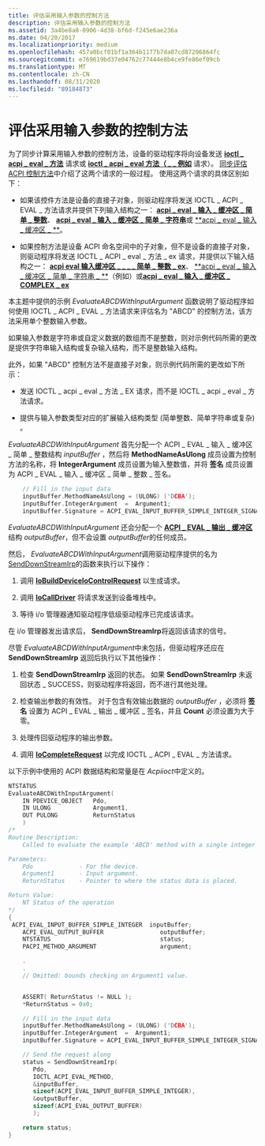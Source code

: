 ```yaml
---
title: 评估采用输入参数的控制方法
description: 评估采用输入参数的控制方法
ms.assetid: 3a4be8a8-0906-4d38-bf6d-f245e6ae236a
ms.date: 04/20/2017
ms.localizationpriority: medium
ms.openlocfilehash: 457a0bcf01bf1a364b1177b7da07cd87206864fc
ms.sourcegitcommit: e769619bd37e04762c77444e8b4ce9fe86ef09cb
ms.translationtype: MT
ms.contentlocale: zh-CN
ms.lasthandoff: 08/31/2020
ms.locfileid: "89184873"
---
```

# <a name="evaluating-a-control-method-that-takes-input-arguments"></a>评估采用输入参数的控制方法


为了同步计算采用输入参数的控制方法，设备的驱动程序将向设备发送 [**ioctl \_ acpi \_ eval \_ 方法**](/windows-hardware/drivers/ddi/acpiioct/ni-acpiioct-ioctl_acpi_eval_method) 请求或 [**ioctl \_ acpi \_ eval 方法（ \_ \_ 例如**](/windows-hardware/drivers/ddi/acpiioct/ni-acpiioct-ioctl_acpi_eval_method_ex) 请求）。 [同步评估 ACPI 控制方法](evaluating-acpi-control-methods-synchronously.md)中介绍了这两个请求的一般过程。 使用这两个请求的具体区别如下：

-   如果该控件方法是设备的直接子对象，则驱动程序将发送 IOCTL \_ ACPI \_ EVAL \_ 方法请求并提供下列输入结构之一： [**acpi \_ eval \_ 输入 \_ 缓冲区 \_ 简单 \_ 整数**](/windows-hardware/drivers/ddi/acpiioct/ns-acpiioct-_acpi_eval_input_buffer_simple_integer_v1)、 [**acpi \_ eval \_ 输入 \_ 缓冲区 \_ 简单 \_ 字符串**](/windows-hardware/drivers/ddi/acpiioct/ns-acpiioct-_acpi_eval_input_buffer_simple_string_v1)或 [**acpi \_ eval \_ 输入 \_ 缓冲区 \_ **](/windows-hardware/drivers/ddi/acpiioct/ns-acpiioct-_acpi_eval_input_buffer_complex_v1)。

-   如果控制方法是设备 ACPI 命名空间中的子对象，但不是设备的直接子对象，则驱动程序将发送 IOCTL \_ ACPI \_ eval \_ 方法 \_ ex 请求，并提供以下输入结构之一： [**acpi eval 输入缓冲区 \_ \_ \_ \_ 简单 \_ 整数 \_ ex**](/windows-hardware/drivers/ddi/acpiioct/ns-acpiioct-_acpi_eval_input_buffer_simple_integer_v1_ex)、 [**acpi \_ eval \_ 输入 \_ 缓冲区 \_ 简单 \_ 字符串 \_ **](/windows-hardware/drivers/ddi/acpiioct/ns-acpiioct-_acpi_eval_input_buffer_simple_string_v1_ex)（例如）或[**acpi \_ eval \_ 输入 \_ 缓冲区 \_ COMPLEX \_ ex**](/windows-hardware/drivers/ddi/acpiioct/ns-acpiioct-_acpi_eval_input_buffer_complex_v1_ex)

本主题中提供的示例 *EvaluateABCDWithInputArgument* 函数说明了驱动程序如何使用 IOCTL \_ ACPI \_ EVAL \_ 方法请求来评估名为 "ABCD" 的控制方法，该方法采用单个整数输入参数。

如果输入参数是字符串或自定义数据的数组而不是整数，则对示例代码所需的更改是提供字符串输入结构或复杂输入结构，而不是整数输入结构。

此外，如果 "ABCD" 控制方法不是直接子对象，则示例代码所需的更改如下所示：

-   发送 IOCTL \_ acpi \_ eval \_ 方法 \_ EX 请求，而不是 IOCTL \_ acpi \_ eval \_ 方法请求。

-   提供与输入参数类型对应的扩展输入结构类型 (简单整数、简单字符串或复杂) 。

*EvaluateABCDWithInputArgument* 首先分配一个 ACPI \_ EVAL \_ 输入 \_ 缓冲区 \_ 简单 \_ 整数结构 *inputBuffer* ，然后将 **MethodNameAsUlong** 成员设置为控制方法的名称，将 **IntegerArgument** 成员设置为输入整数值，并将 **签名** 成员设置为 ACPI \_ EVAL \_ 输入 \_ 缓冲区 \_ 简单 \_ 整数 \_ 签名。

```cpp
    // Fill in the input data
    inputBuffer.MethodNameAsUlong = (ULONG) ('DCBA');
    inputBuffer.IntegerArgument  =  Argument1;
    inputBuffer.Signature = ACPI_EVAL_INPUT_BUFFER_SIMPLE_INTEGER_SIGNATURE;
```

*EvaluateABCDWithInputArgument* 还会分配一个 [**ACPI \_ EVAL \_ 输出 \_ 缓冲区**](/windows-hardware/drivers/ddi/acpiioct/ns-acpiioct-_acpi_eval_output_buffer_v1) 结构 *outputBuffer*，但不会设置 *outputBuffer*的任何成员。

然后， *EvaluateABCDWithInputArgument*调用驱动程序提供的名为[SendDownStreamIrp](senddownstreamirp-function.md)的函数来执行以下操作：

1.  调用 [**IoBuildDeviceIoControlRequest**](/windows-hardware/drivers/ddi/wdm/nf-wdm-iobuilddeviceiocontrolrequest) 以生成请求。

2.  调用 [**IoCallDriver**](/windows-hardware/drivers/ddi/wdm/nf-wdm-iocalldriver) 将请求发送到设备堆栈中。

3.  等待 i/o 管理器通知驱动程序低级驱动程序已完成该请求。

在 i/o 管理器发出请求后， **SendDownStreamIrp**将返回该请求的信号。

尽管 *EvaluateABCDWithInputArgument*中未包括，但驱动程序还应在 **SendDownStreamIrp** 返回后执行以下其他操作：

1.  检查 **SendDownStreamIrp** 返回的状态。 如果 **SendDownStreamIrp** 未返回状态 \_ SUCCESS，则驱动程序将返回，而不进行其他处理。

2.  检查输出参数的有效性。 对于包含有效输出数据的 *outputBuffer* ，必须将 **签名** 设置为 ACPI \_ EVAL \_ 输出 \_ 缓冲区 \_ 签名，并且 **Count** 必须设置为大于零。

3.  处理传回驱动程序的输出参数。

4.  调用 [**IoCompleteRequest**](/windows-hardware/drivers/ddi/wdm/nf-wdm-iocompleterequest) 以完成 IOCTL \_ ACPI \_ EVAL \_ 方法请求。

以下示例中使用的 ACPI 数据结构和常量是在 *Acpiioct*中定义的。

```cpp
NTSTATUS
EvaluateABCDWithInputArgument(
    IN PDEVICE_OBJECT   Pdo,
    IN ULONG            Argument1,
    OUT PULONG          ReturnStatus
    )
/*
Routine Description:
    Called to evaluate the example 'ABCD' method with a single integer input argument

Parameters:
    Pdo             - For the device.
    Argument1       - Input argument.
    ReturnStatus    - Pointer to where the status data is placed.

Return Value:
    NT Status of the operation
*/
{
 ACPI_EVAL_INPUT_BUFFER_SIMPLE_INTEGER  inputBuffer;
    ACPI_EVAL_OUTPUT_BUFFER                outputBuffer; 
    NTSTATUS                               status;
    PACPI_METHOD_ARGUMENT                  argument;

    .
    .
    // Omitted: bounds checking on Argument1 value.


    ASSERT( ReturnStatus != NULL );
    *ReturnStatus = 0x0;

    // Fill in the input data
    inputBuffer.MethodNameAsUlong = (ULONG) ('DCBA');
    inputBuffer.IntegerArgument  =  Argument1;
    inputBuffer.Signature = ACPI_EVAL_INPUT_BUFFER_SIMPLE_INTEGER_SIGNATURE;

    // Send the request along
    status = SendDownStreamIrp(
       Pdo,
       IOCTL_ACPI_EVAL_METHOD,
       &inputBuffer,
       sizeof(ACPI_EVAL_INPUT_BUFFER_SIMPLE_INTEGER),
       &outputBuffer,
       sizeof(ACPI_EVAL_OUTPUT_BUFFER)
       );

    return status;
}
```

 

